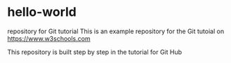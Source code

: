 # hello-world
repository for Git tutorial
This is an example repository for the Git tutoial on https://www.w3schools.com

This repository is built step by step in the tutorial for Git Hub 
